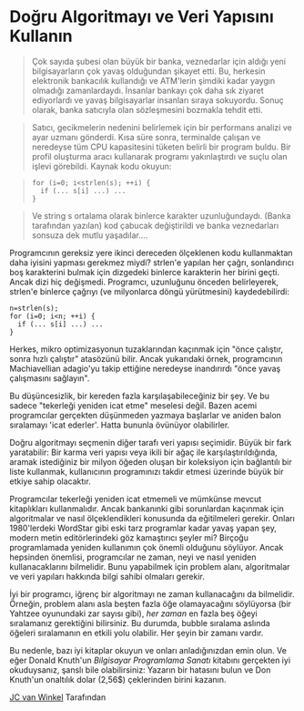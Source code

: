 # Doğru Algoritmayı ve Veri Yapısını Kullanın

> Çok sayıda şubesi olan büyük bir banka, veznedarlar için aldığı yeni bilgisayarların çok yavaş olduğundan şikayet etti. Bu, herkesin elektronik bankacılık kullandığı ve ATM'lerin şimdiki kadar yaygın olmadığı zamanlardaydı. İnsanlar bankayı çok daha sık ziyaret ediyorlardı ve yavaş bilgisayarlar insanları sıraya sokuyordu. Sonuç olarak, banka satıcıyla olan sözleşmesini bozmakla tehdit etti.

> Satıcı, gecikmelerin nedenini belirlemek için bir performans analizi ve ayar uzmanı gönderdi. Kısa süre sonra, terminalde çalışan ve neredeyse tüm CPU kapasitesini tüketen belirli bir program buldu. Bir profil oluşturma aracı kullanarak programı yakınlaştırdı ve suçlu olan işlevi görebildi. Kaynak kodu okuyun:

> ```
> for (i=0; i<strlen(s); ++i) {
>   if (... s[i] ...) ...
> }
> ```

> Ve string s ortalama olarak binlerce karakter uzunluğundaydı. (Banka tarafından yazılan) kod çabucak değiştirildi ve banka veznedarları sonsuza dek mutlu yaşadılar....

Programcının gereksiz yere ikinci dereceden ölçeklenen kodu kullanmaktan daha iyisini yapması gerekmez miydi?
strlen'e yapılan her çağrı, sonlandırıcı boş karakterini bulmak için dizgedeki binlerce karakterin her birini geçti. Ancak dizi hiç değişmedi. Programcı, uzunluğunu önceden belirleyerek, strlen'e binlerce çağrıyı (ve milyonlarca döngü yürütmesini) kaydedebilirdi:

```
n=strlen(s);
for (i=0; i<n; ++i) {
  if (... s[i] ...) ...
}
```

Herkes, mikro optimizasyonun tuzaklarından kaçınmak için "önce çalıştır, sonra hızlı çalıştır" atasözünü bilir. Ancak yukarıdaki örnek, programcının Machiavellian adagio'yu takip ettiğine neredeyse inandırırdı "önce yavaş çalışmasını sağlayın".

Bu düşüncesizlik, bir kereden fazla karşılaşabileceğiniz bir şey. Ve bu sadece "tekerleği yeniden icat etme" meselesi değil. Bazen acemi programcılar gerçekten düşünmeden yazmaya başlarlar ve aniden balon sıralamayı 'icat ederler'. Hatta bununla övünüyor olabilirler.

Doğru algoritmayı seçmenin diğer tarafı veri yapısı seçimidir. Büyük bir fark yaratabilir: Bir karma veri yapısı veya ikili bir ağaç ile karşılaştırıldığında, aramak istediğiniz bir milyon öğeden oluşan bir koleksiyon için bağlantılı bir liste kullanmak, kullanıcının programınızı takdir etmesi üzerinde büyük bir etkiye sahip olacaktır.

Programcılar tekerleği yeniden icat etmemeli ve mümkünse mevcut kitaplıkları kullanmalıdır. Ancak bankanınki gibi sorunlardan kaçınmak için algoritmalar ve nasıl ölçeklendikleri konusunda da eğitilmeleri gerekir. Onları 1980'lerdeki WordStar gibi eski tarz programlar kadar yavaş yapan şey, modern metin editörlerindeki göz kamaştırıcı şeyler mi? Birçoğu programlamada yeniden kullanımın çok önemli olduğunu söylüyor. Ancak hepsinden önemlisi, programcılar ne zaman, neyi ve nasıl yeniden kullanacaklarını bilmelidir. Bunu yapabilmek için problem alanı, algoritmalar ve veri yapıları hakkında bilgi sahibi olmaları gerekir.

İyi bir programcı, iğrenç bir algoritmayı ne zaman kullanacağını da bilmelidir. Örneğin, problem alanı asla beşten fazla öğe olamayacağını söylüyorsa (bir Yahtzee oyunundaki zar sayısı gibi), *her zaman* en fazla beş öğeyi sıralamanız gerektiğini bilirsiniz. Bu durumda, bubble sıralama aslında öğeleri sıralamanın en etkili yolu olabilir. Her şeyin bir zamanı vardır.

Bu nedenle, bazı iyi kitaplar okuyun ve onları anladığınızdan emin olun. Ve eğer Donald Knuth'un *Bilgisayar Programlama Sanatı* kitabını gerçekten iyi okuduysanız, şanslı bile olabilirsiniz: Yazarın bir hatasını bulun ve Don Knuth'un onaltılık dolar (2,56$) çeklerinden birini kazanın.

[JC van Winkel](http://programmer.97things.oreilly.com/wiki/index.php/JC_van_Winkel) Tarafından